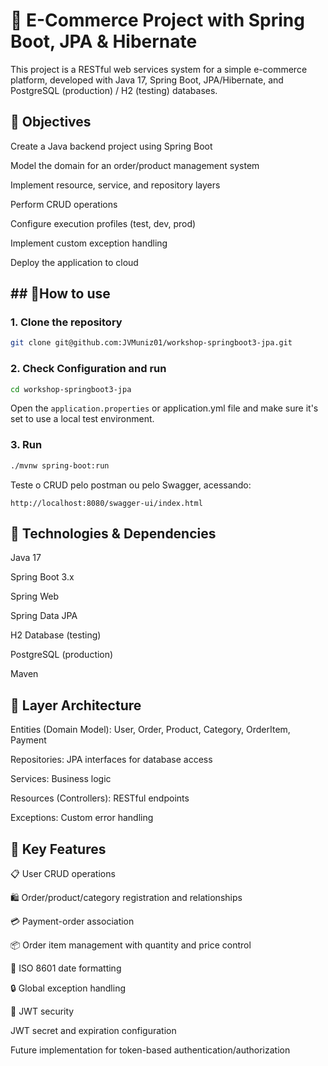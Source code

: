 <h1>💼 E-Commerce Project with Spring Boot, JPA & Hibernate</h1>

This project is a RESTful web services system for a simple e-commerce platform, developed with Java 17, Spring Boot, JPA/Hibernate, and PostgreSQL (production) / H2 (testing) databases.

<h2>📌 Objectives</h2>
Create a Java backend project using Spring Boot

Model the domain for an order/product management system

Implement resource, service, and repository layers

Perform CRUD operations

Configure execution profiles (test, dev, prod)

Implement custom exception handling

Deploy the application to cloud

<h2> ## 🚀How to use</h2>

### 1. Clone the repository

```bash
git clone git@github.com:JVMuniz01/workshop-springboot3-jpa.git
```
### 2. Check Configuration and run 

```bash
cd workshop-springboot3-jpa
```
Open the `application.properties` or application.yml file and make sure it's set to use a local test environment. 

### 3. Run

```bash
./mvnw spring-boot:run
```
Teste o CRUD pelo postman ou pelo Swagger, acessando:
```navegador
http://localhost:8080/swagger-ui/index.html
```

<h2>🧱 Technologies & Dependencies</h2>
Java 17

Spring Boot 3.x

Spring Web

Spring Data JPA

H2 Database (testing)

PostgreSQL (production)

Maven

<h2>📂 Layer Architecture</h2>
Entities (Domain Model): User, Order, Product, Category, OrderItem, Payment

Repositories: JPA interfaces for database access

Services: Business logic

Resources (Controllers): RESTful endpoints

Exceptions: Custom error handling

<h2>🔀 Key Features</h2>
📋 User CRUD operations

🛍️ Order/product/category registration and relationships

💳 Payment-order association

📦 Order item management with quantity and price control

📅 ISO 8601 date formatting

🔒 Global exception handling

🔐 JWT security

JWT secret and expiration configuration

Future implementation for token-based authentication/authorization
